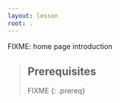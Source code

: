 ```yaml
---
layout: lesson
root: .
---
```

FIXME: home page introduction

> ## Prerequisites
>
> FIXME
{: .prereq}
